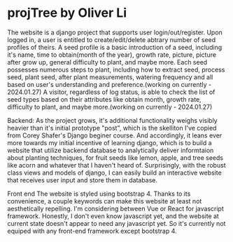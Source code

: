 # projTree by Oliver Li
The website is a django project that supports user login/out/register. Upon logged in, a user is entitled to create/edit/delete abtrary number of seed profiles of theirs.
A seed profile is a basic introduction of a seed, including it's name, time to obtain(month of the year), growth rate, picture, picture after grow up, general difficulty to plant, and maybe more. Each seed possesses numerous steps to plant, including how to extract seed, process seed, plant seed, after plant measurements, watering frequency and all based on user's understanding and preference.(working on currently - 2024.01.27)
A visitor, regardless of log status, is able to check the list of seed types based on their attributes like obtain month, growth rate, difficulty to plant, and maybe more.(working on currently - 2024.01.27)

Backend:
As the project grows, it's additional functionality weighs visibly heavier than it's initial prototype "post", which is the skelliton I've copied from Corey Shafer's Django beginer course. And accordingly, it leans ever more towards my initial incentive of learning django, which is to build a website that utilize backend database to analytically deliver informtaion about planting techniques, for fruit seeds like lemon, apple, and tree seeds like acorn and whatever that I haven't heard of. Surprisingly, with the robust class views and models of django, I can easily build an interactive website that receives user input and store them in database.

Front end
The website is styled using bootstrap 4. Thanks to its convenience, a couple keywords can make this website at least not aesthetically repelling.
I'm considering between Vue or React for javascript framework. Honestly, I don't even know javascript yet, and the website at current state doesn't appear to need any javascript yet. So it's currently not equiped with any front-end framework except bootstrap 4.
